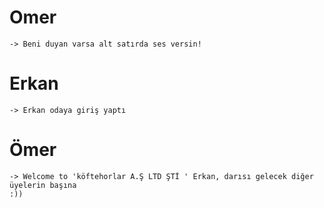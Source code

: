 
# Omer
    -> Beni duyan varsa alt satırda ses versin!

# Erkan
    -> Erkan odaya giriş yaptı 
    
# Ömer 
    -> Welcome to 'köftehorlar A.Ş LTD ŞTİ ' Erkan, darısı gelecek diğer üyelerin başına 
    :))
    